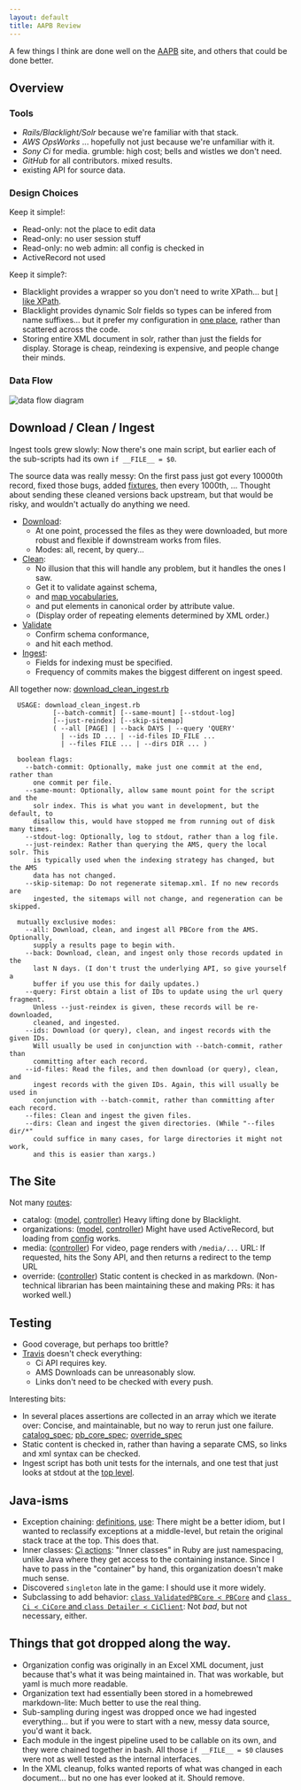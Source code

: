 ```yaml
---
layout: default
title: AAPB Review
---
```


A few things I think are done well on the [AAPB](http://americanarchive.org/) site,
and others that could be done better.

<!--more-->

## Overview

### Tools

- *Rails/Blacklight/Solr* because we're familiar with that stack.
- *AWS OpsWorks* ... hopefully not just because we're unfamiliar with it.
- *Sony Ci* for media. grumble: high cost; bells and wistles we don't need.
- *GitHub* for all contributors. mixed results.
- existing API for source data.

### Design Choices

Keep it simple!:

- Read-only: not the place to edit data
- Read-only: no user session stuff
- Read-only: no web admin: all config is checked in
- ActiveRecord not used

Keep it simple?:

- Blacklight provides a wrapper so you don't need to write XPath... 
  but [I like XPath](https://github.com/WGBH/AAPB2/blob/master/app/models/pb_core.rb).
- Blacklight provides dynamic Solr fields so types can be infered from name suffixes...
  but it prefer my configuration in [one place](https://github.com/WGBH/AAPB2/blob/master/jetty/solr/blacklight-core/conf/schema.xml#L485),
  rather than scattered across the code.
- Storing entire XML document in solr, rather than just the fields for display.
  Storage is cheap, reindexing is expensive, and people change their minds.


### Data Flow

![data flow diagram](https://cdn.rawgit.com/WGBH/AAPB2/master/docs/aapb-data-flow.svg?v2)


## Download / Clean / Ingest

Ingest tools grew slowly: Now there's one main script, but earlier
each of the sub-scripts had its own `if __FILE__ = $0`.

The source data was really messy: On the first pass just got every 10000th 
record, fixed those bugs, added [fixtures](https://github.com/WGBH/AAPB2/tree/master/spec/fixtures/pbcore),
then every 1000th, ... Thought about sending these cleaned versions back upstream, 
but that would be risky, and wouldn't actually do anything we need.

- [Download](https://github.com/WGBH/AAPB2/blob/master/scripts/lib/downloader.rb):
  - At one point, processed the files as they were downloaded,
    but more robust and flexible if downstream works from files.
  - Modes: all, recent, by query...
- [Clean](https://github.com/WGBH/AAPB2/blob/master/scripts/lib/cleaner.rb): 
  - No illusion that this will handle any problem, but it handles the ones I saw.
  - Get it to validate against schema,
  - and [map vocabularies](https://github.com/WGBH/AAPB2/blob/master/app/models/vocab_map.rb),
  - and put elements in canonical order by attribute value.
  - (Display order of repeating elements determined by XML order.)
- [Validate](https://github.com/WGBH/AAPB2/blob/master/app/models/validated_pb_core.rb)
  - Confirm schema conformance,
  - and hit each method.
- [Ingest](https://github.com/WGBH/AAPB2/blob/master/scripts/lib/pb_core_ingester.rb):
  - Fields for indexing must be specified.
  - Frequency of commits makes the biggest different on ingest speed.

All together now: [download_clean_ingest.rb](https://github.com/WGBH/AAPB2/blob/master/scripts/download_clean_ingest.rb)

~~~
  USAGE: download_clean_ingest.rb
           [--batch-commit] [--same-mount] [--stdout-log]
           [--just-reindex] [--skip-sitemap]
           ( --all [PAGE] | --back DAYS | --query 'QUERY'
             | --ids ID ... | --id-files ID_FILE ...
             | --files FILE ... | --dirs DIR ... )

  boolean flags:
    --batch-commit: Optionally, make just one commit at the end, rather than
      one commit per file.
    --same-mount: Optionally, allow same mount point for the script and the
      solr index. This is what you want in development, but the default, to
      disallow this, would have stopped me from running out of disk many times.
    --stdout-log: Optionally, log to stdout, rather than a log file.
    --just-reindex: Rather than querying the AMS, query the local solr. This
      is typically used when the indexing strategy has changed, but the AMS
      data has not changed.
    --skip-sitemap: Do not regenerate sitemap.xml. If no new records are
      ingested, the sitemaps will not change, and regeneration can be skipped.

  mutually exclusive modes:
    --all: Download, clean, and ingest all PBCore from the AMS. Optionally,
      supply a results page to begin with.
    --back: Download, clean, and ingest only those records updated in the
      last N days. (I don't trust the underlying API, so give yourself a
      buffer if you use this for daily updates.)
    --query: First obtain a list of IDs to update using the url query fragment.
      Unless --just-reindex is given, these records will be re-downloaded,
      cleaned, and ingested.
    --ids: Download (or query), clean, and ingest records with the given IDs.
      Will usually be used in conjunction with --batch-commit, rather than
      committing after each record.
    --id-files: Read the files, and then download (or query), clean, and
      ingest records with the given IDs. Again, this will usually be used in
      conjunction with --batch-commit, rather than committing after each record.
    --files: Clean and ingest the given files.
    --dirs: Clean and ingest the given directories. (While "--files dir/*"
      could suffice in many cases, for large directories it might not work,
      and this is easier than xargs.)
~~~

## The Site

Not many [routes](https://github.com/WGBH/AAPB2/blob/master/config/routes.rb):

- catalog: ([model](https://github.com/WGBH/AAPB2/blob/master/app/models/pb_core.rb), 
  [controller](https://github.com/WGBH/AAPB2/blob/master/app/controllers/catalog_controller.rb))
  Heavy lifting done by Blacklight.
- organizations: ([model](https://github.com/WGBH/AAPB2/blob/master/app/models/organization.rb), 
  [controller](https://github.com/WGBH/AAPB2/blob/master/app/controllers/organizations_controller.rb))
  Might have used ActiveRecord, but loading from 
  [config](https://github.com/WGBH/AAPB2/blob/master/config/organizations.yml) works.
- media: ([controller](https://github.com/WGBH/AAPB2/blob/master/app/controllers/media_controller.rb)) For video, page renders with `/media/...` URL: If requested, hits the Sony API,
  and then returns a redirect to the temp URL
- override: ([controller](https://github.com/WGBH/AAPB2/blob/master/app/controllers/override_controller.rb)) Static content is checked in as markdown. (Non-technical librarian has been
  maintaining these and making PRs: it has worked well.)

## Testing

- Good coverage, but perhaps too brittle?
- [Travis](https://travis-ci.org/WGBH/AAPB2) doesn't check everything:
  - Ci API requires key.
  - AMS Downloads can be unreasonably slow.
  - Links don't need to be checked with every push.

Interesting bits:

- In several places assertions are collected in an array which we iterate over: Concise, and maintainable,
  but no way to rerun just one failure. 
  [catalog_spec](https://github.com/WGBH/AAPB2/blob/master/spec/features/catalog_spec.rb#L83); 
  [pb_core_spec](https://github.com/WGBH/AAPB2/blob/master/spec/models/pb_core_spec.rb#L57);
  [override_spec](https://github.com/WGBH/AAPB2/blob/master/spec/features/override_spec.rb)
- Static content is checked in, rather than having a separate CMS, so links and xml syntax can be checked.
- Ingest script has both unit tests for the internals, and one test that just looks at stdout at the 
  [top level](https://github.com/WGBH/AAPB2/blob/master/spec/scripts/download_clean_ingest_spec.rb).

## Java-isms

- Exception chaining: 
  [definitions](https://github.com/WGBH/AAPB2/blob/master/scripts/lib/pb_core_ingester.rb#L108),
  [use](https://github.com/WGBH/AAPB2/blob/master/scripts/download_clean_ingest.rb#L170):
  There might be a better idiom, but I wanted to reclassify exceptions at a middle-level,
  but retain the original stack trace at the top. This does that.
- Inner classes: [Ci actions](https://github.com/WGBH/AAPB2/blob/master/scripts/ci/ci.rb#L50):
  "Inner classes" in Ruby are just namespacing, unlike Java where they get access to the containing instance.
  Since I have to pass in the "container" by hand, this organization doesn't make much sense.
- Discovered `singleton` late in the game: I should use it more widely.
- Subclassing to add behavior: 
  [`class ValidatedPBCore < PBCore`](https://github.com/WGBH/AAPB2/blob/master/app/models/validated_pb_core.rb)
  and
  [`class Ci < CiCore` and `class Detailer < CiClient`](https://github.com/WGBH/AAPB2/blob/master/scripts/ci/ci.rb):
  Not *bad*, but not necessary, either.

## Things that got dropped along the way.

- Organization config was originally in an Excel XML document,
  just because that's what it was being maintained in. That was 
  workable, but yaml is much more readable.
- Organization text had essentially been stored in a homebrewed
  markdown-lite: Much better to use the real thing.
- Sub-sampling during ingest was dropped once we had ingested
  everything... but if you were to start with a new, messy data source,
  you'd want it back.
- Each module in the ingest pipeline used to be callable on its own,
  and they were chained together in bash. All those `if __FILE__ = $0`
  clauses were not as well tested as the internal interfaces. 
- In the XML cleanup, folks wanted reports of what was changed in
  each document... but no one has ever looked at it. Should remove.
